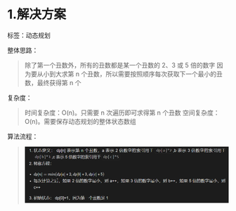 # 1.解决方案

标签：动态规划

整体思路：

> 除了第一个丑数外，所有的丑数都是某一个丑数的 2、3 或 5 倍的数字
> 因为要从小到大求第 n 个丑数，所以需要按照顺序每次获取下一个最小的丑数，最终获得第 n 个

复杂度：

>
> 
> 时间复杂度：O(n)。只需要 n 次遍历即可求得第 n 个丑数
> 空间复杂度：O(n)。需要保存动态规划的整体状态数组

算法流程：

> ![image-20210301103544934](./image-20210301103544934.png)

